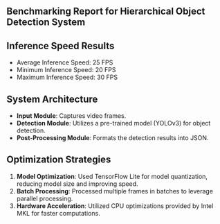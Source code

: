 ## Benchmarking Report for Hierarchical Object Detection System

## Inference Speed Results
- Average Inference Speed: 25 FPS
- Minimum Inference Speed: 20 FPS
- Maximum Inference Speed: 30 FPS

## System Architecture
- **Input Module**: Captures video frames.
- **Detection Module**: Utilizes a pre-trained model (YOLOv3) for object detection.
- **Post-Processing Module**: Formats the detection results into JSON.

## Optimization Strategies
1. **Model Optimization**: Used TensorFlow Lite for model quantization, reducing model size and improving speed.
2. **Batch Processing**: Processed multiple frames in batches to leverage parallel processing.
3. **Hardware Acceleration**: Utilized CPU optimizations provided by Intel MKL for faster computations.
